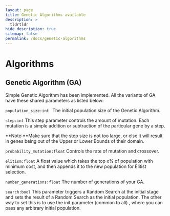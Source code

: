 ```yaml
---
layout: page
title: Genetic Algorithms available
description: >
  tldrtldr
hide_description: true
sitemap: false
permalink: /docs/genetic-algorithms
---
```

# Algorithms

## Genetic Algorithm (GA)

Simple Genetic Algorithm has been implemented. All the variants of GA have these shared parameters as listed below:

``population_size:int ``
The initial population size of the Genetic Algorithm.

``step:int``
This step parameter controls the amount of mutation.
Each mutation is a simple addition or subtraction of the particular gene by a step.


**Note:**Make sure that the step size is not too large, or else it will result in genes being out of the Upper or Lower Bounds of their domain.

``probability_mutation:float``
Controls the rate of mutation and crossover.

``elitism:float``
A float value which takes the top x% of population with minimum cost, and then appends it to the new population for Elitist selection.

``number_generations:float``
The number of generations of your GA.

``search:bool``
This parameter triggers a Random Search at the initial stage and sets the result of a Random Search as the initial population. The other way to set this is to use the init parameter (common to all) , where you can pass any arbitrary initial population.
